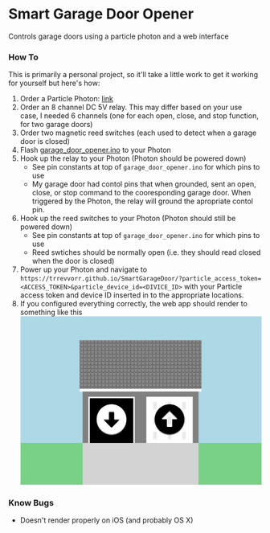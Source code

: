 # Smart Garage Door Opener
Controls garage doors using a particle photon and a web interface

### How To
This is primarily a personal project, so it'll take a little work to get it working for yourself but here's how:
1. Order a Particle Photon: [link](https://store.particle.io/products/photon)
1. Order an 8 channel DC 5V relay. This may differ based on your use case, I needed 6 channels (one for each open, close, and stop function, for two garage doors)
1. Order two magnetic reed switches (each used to detect when a garage door is closed)
1. Flash [garage_door_opener.ino](https://raw.githubusercontent.com/trrevvorr/SmartGarageDoor/master/particle/garage_door_opener.ino) to your Photon
1. Hook up the relay to your Photon (Photon should be powered down)
	- See pin constants at top of `garage_door_opener.ino` for which pins to use
	- My garage door had contol pins that when grounded, sent an open, close, or stop command to the cooresponding garage door. When triggered by the Photon, the relay will ground the apropriate contol pin.
1. Hook up the reed switches to your Photon (Photon should still be powered down)
	- See pin constants at top of `garage_door_opener.ino` for which pins to use
	- Reed swtiches should be normally open (i.e. they should read closed when the door is closed)
1. Power up your Photon and navigate to `https://trrevvorr.github.io/SmartGarageDoor/?particle_access_token=<ACCESS_TOKEN>&particle_device_id=<DIVICE_ID>` with your Particle access token and device ID inserted in to the appropriate locations.
1. If you configured everything correctly, the web app should render to something like this ![example web app view](https://github.com/trrevvorr/SmartGarageDoor/blob/master/Screenshot%202019-01-28%20at%209.01.11%20PM.png?raw=true)

### Know Bugs
- Doesn't render properly on iOS (and probably OS X)

